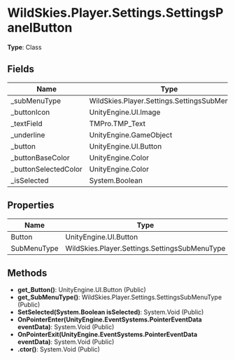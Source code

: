 ﻿# WildSkies.Player.Settings.SettingsPanelButton

**Type**: Class

## Fields

| Name | Type | Access |
|------|------|--------|
| _subMenuType | WildSkies.Player.Settings.SettingsSubMenuType | Private |
| _buttonIcon | UnityEngine.UI.Image | Private |
| _textField | TMPro.TMP_Text | Private |
| _underline | UnityEngine.GameObject | Private |
| _button | UnityEngine.UI.Button | Private |
| _buttonBaseColor | UnityEngine.Color | Private |
| _buttonSelectedColor | UnityEngine.Color | Private |
| _isSelected | System.Boolean | Private |

## Properties

| Name | Type | Access |
|------|------|--------|
| Button | UnityEngine.UI.Button | Public |
| SubMenuType | WildSkies.Player.Settings.SettingsSubMenuType | Public |

## Methods

- **get_Button()**: UnityEngine.UI.Button (Public)
- **get_SubMenuType()**: WildSkies.Player.Settings.SettingsSubMenuType (Public)
- **SetSelected(System.Boolean isSelected)**: System.Void (Public)
- **OnPointerEnter(UnityEngine.EventSystems.PointerEventData eventData)**: System.Void (Public)
- **OnPointerExit(UnityEngine.EventSystems.PointerEventData eventData)**: System.Void (Public)
- **.ctor()**: System.Void (Public)


